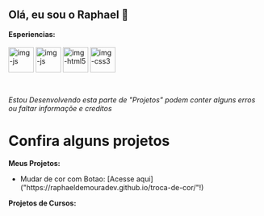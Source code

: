 ## Olá, eu sou o Raphael 👋
<div> 
   <strong>Esperiencias:</strong>
</div>

<div style="display: inline_block"><br>
   <img align="center" alt="img-js" heigth="50" width="50" src="https://cdn.jsdelivr.net/gh/devicons/devicon@latest/icons/react/react-original.svg" />
   <img align="center" alt="img-js" heigth="50" width="50" src="https://cdn.jsdelivr.net/gh/devicons/devicon@latest/icons/javascript/javascript-original.svg" />
   <img align="center" alt="img-html5" heigth="50" width="50" src="https://cdn.jsdelivr.net/gh/devicons/devicon@latest/icons/html5/html5-original.svg" />
   <img align="center" alt="img-css3" heigth="50" width="50" src="https://cdn.jsdelivr.net/gh/devicons/devicon@latest/icons/css3/css3-original.svg" />
</div>
<br>
<h2></h2>
<div>
   <i>Estou Desenvolvendo esta parte de "Projetos" podem conter alguns erros ou faltar informaçõe e creditos</i>
   
   <h1>Confira alguns projetos</h1>

   <strong>Meus Projetos:</strong>
   <ul>
      <li>Mudar de cor com Botao: [Acesse aqui]("https://raphaeldemouradev.github.io/troca-de-cor/"!)</li>
   </ul>

   <strong>Projetos de Cursos:</strong>
</div>
